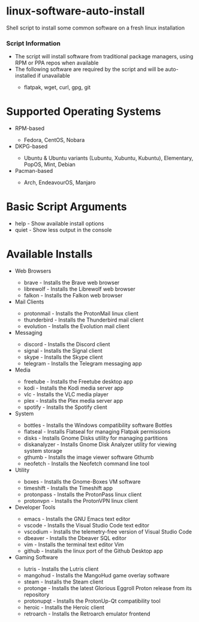 # linux-software-auto-install
<p>Shell script to install some common software on a fresh linux installation</p>

<h3>Script Information</h3>
    <ul>
        <li>The script will install software from traditional package managers, using RPM or PPA repos when available</li>
        <li>The following software are required by the script and will be auto-installed if unavailable</li>
        <ul>
            <li>flatpak, wget, curl, gpg, git</li>
        </ul>
    </ul>
<h1>Supported Operating Systems</h1>
    <ul>
        <li>RPM-based</li>
        <ul>
            <li>Fedora, CentOS, Nobara</li>
        </ul>
        <li>DKPG-based</li>
        <ul>
            <li>Ubuntu & Ubuntu variants (Lubuntu, Xubuntu, Kubuntu), Elementary, PopOS, Mint, Debian</li>
        </ul>
        <li>Pacman-based</li>
        <ul>
            <li>Arch, EndeavourOS, Manjaro</li>
        </ul>
    </ul>

<h1>Basic Script Arguments</h1>
    <ul>
        <li>help - Show available install options</li>
        <li>quiet - Show less output in the console</li>
    </ul>

<h1>Available Installs</h1>
    <ul>
        <li>Web Browsers</li>
        <ul>
            <li>brave - Installs the Brave web browser</li>
            <li>librewolf - Installs the Librewolf web browser</li> 
            <li>falkon - Installs the Falkon web browser</li> 
        </ul>
        <li>Mail Clients</li>
        <ul>
            <li>protonmail - Installs the ProtonMail linux client</li>
            <li>thunderbird - Installs the Thunderbird mail client</li>
            <li>evolution - Installs the Evolution mail client</li>
        </ul>
        <li>Messaging</li>
        <ul>
            <li>discord - Installs the Discord client</li>
            <li>signal - Installs the Signal client</li>
            <li>skype - Installs the Skype client</li>
            <li>telegram - Installs the Telegram messaging app</li>
        </ul>
        <li>Media</li>
        <ul>
            <li>freetube - Installs the Freetube desktop app</li>
            <li>kodi - Installs the Kodi media server app</li>
            <li>vlc - Installs the VLC media player</li>
            <li>plex - Installs the Plex media server app</li>   
            <li>spotify - Installs the Spotify client</li>
        </ul>
        <li>System</li>
        <ul>
            <li>bottles - Installs the Windows compatibility software Bottles</li>
            <li>flatseal - Installs Flatseal for managing Flatpak permissions</li>
            <li>disks - Installs Gnome Disks utility for managing partitions</li>
            <li>diskanalyzer - Installs Gnome Disk Analyzer utility for viewing system storage</li>
            <li>gthumb - Installs the image viewer software Gthumb</li>
            <li>neofetch - Installs the Neofetch command line tool</li>
        </ul>
        <li>Utility</li>
        <ul>
            <li>boxes - Installs the Gnome-Boxes VM software</li>
            <li>timeshift - Installs the Timeshift app</li>    
            <li>protonpass - Installs the ProtonPass linux client</li>
            <li>protonvpn - Installs the ProtonVPN linux client</li>
        </ul>
        <li>Developer Tools</li>
        <ul>
            <li>emacs - Installs the GNU Emacs text editor</li>
            <li>vscode - Installs the Visual Studio Code text editor</li>
            <li>vscodium - Installs the telemetry-free version of Visual Studio Code</li>
            <li>dbeaver - Installs the Dbeaver SQL editor</li>
            <li>vim - Installs the terminal text editor Vim</li>
            <li>github - Installs the linux port of the Github Desktop app</li>
        </ul>
        <li>Gaming Software</li>
        <ul>
            <li>lutris - Installs the Lutris client</li>
            <li>mangohud - Installs the MangoHud game overlay software</li>
            <li>steam - Installs the Steam client</li>
            <li>protonge - Installs the latest Glorious Eggroll Proton release from its repository</li>
            <li>protonupqt - Installs the ProtonUp-Qt compatibility tool</li> 
            <li>heroic - Installs the Heroic client</li>
            <li>retroarch - Installs the Retroarch emulator frontend</li>
        </ul>
    </ul> 